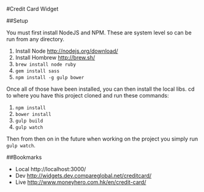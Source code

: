 #Credit Card Widget

##Setup

You must first install NodeJS and NPM. These are system level so can be run from any directory.

1. Install Node http://nodejs.org/download/
2. Install Hombrew http://brew.sh/
3. `brew install node ruby`
4. `gem install sass`
5. `npm install -g gulp bower`

Once all of those have been installed, you can then install the local libs. cd to where you have this project cloned and run these commands:

1. `npm install`
2. `bower install`
3. `gulp build`
4. `gulp watch`

Then from then on in the future when working on the project you simply run `gulp watch`.

##Bookmarks
- Local   http://localhost:3000/
- Dev     http://widgets.dev.compareglobal.net/creditcard/
- Live    http://www.moneyhero.com.hk/en/credit-card/
